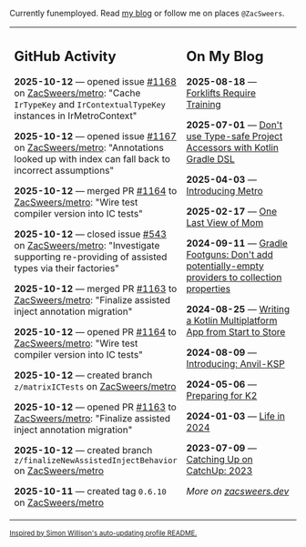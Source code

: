 Currently funemployed. Read [my blog](https://zacsweers.dev/) or follow me on places `@ZacSweers`.

<table><tr><td valign="top" width="60%">

## GitHub Activity
<!-- githubActivity starts -->
**2025-10-12** — opened issue [#1168](https://github.com/ZacSweers/metro/issues/1168) on [ZacSweers/metro](https://github.com/ZacSweers/metro): "Cache `IrTypeKey` and `IrContextualTypeKey` instances in IrMetroContext"

**2025-10-12** — opened issue [#1167](https://github.com/ZacSweers/metro/issues/1167) on [ZacSweers/metro](https://github.com/ZacSweers/metro): "Annotations looked up with index can fall back to incorrect assumptions"

**2025-10-12** — merged PR [#1164](https://github.com/ZacSweers/metro/pull/1164) to [ZacSweers/metro](https://github.com/ZacSweers/metro): "Wire test compiler version into IC tests"

**2025-10-12** — closed issue [#543](https://github.com/ZacSweers/metro/issues/543) on [ZacSweers/metro](https://github.com/ZacSweers/metro): "Investigate supporting re-providing of assisted types via their factories"

**2025-10-12** — merged PR [#1163](https://github.com/ZacSweers/metro/pull/1163) to [ZacSweers/metro](https://github.com/ZacSweers/metro): "Finalize assisted inject annotation migration"

**2025-10-12** — opened PR [#1164](https://github.com/ZacSweers/metro/pull/1164) to [ZacSweers/metro](https://github.com/ZacSweers/metro): "Wire test compiler version into IC tests"

**2025-10-12** — created branch `z/matrixICTests` on [ZacSweers/metro](https://github.com/ZacSweers/metro)

**2025-10-12** — opened PR [#1163](https://github.com/ZacSweers/metro/pull/1163) to [ZacSweers/metro](https://github.com/ZacSweers/metro): "Finalize assisted inject annotation migration"

**2025-10-12** — created branch `z/finalizeNewAssistedInjectBehavior` on [ZacSweers/metro](https://github.com/ZacSweers/metro)

**2025-10-11** — created tag `0.6.10` on [ZacSweers/metro](https://github.com/ZacSweers/metro)
<!-- githubActivity ends -->
</td><td valign="top" width="40%">

## On My Blog
<!-- blog starts -->
**2025-08-18** — [Forklifts Require Training](https://www.zacsweers.dev/forklifts-require-training/)

**2025-07-01** — [Don't use Type-safe Project Accessors with Kotlin Gradle DSL](https://www.zacsweers.dev/dont-use-type-safe-project-accessors-with-kotlin-gradle-dsl/)

**2025-04-03** — [Introducing Metro](https://www.zacsweers.dev/introducing-metro/)

**2025-02-17** — [One Last View of Mom](https://www.zacsweers.dev/one-last-view-of-mom/)

**2024-09-11** — [Gradle Footguns: Don't add potentially-empty providers to collection properties](https://www.zacsweers.dev/gradle-footgun-adding-empty-providers-to-collection-properties/)

**2024-08-25** — [Writing a Kotlin Multiplatform App from Start to Store](https://www.zacsweers.dev/writing-a-kotlin-multiplatform-app-from-start-to-store/)

**2024-08-09** — [Introducing: Anvil-KSP](https://www.zacsweers.dev/introducing-anvil-ksp/)

**2024-05-06** — [Preparing for K2](https://www.zacsweers.dev/preparing-for-k2/)

**2024-01-03** — [Life in 2024](https://www.zacsweers.dev/life-in-2024/)

**2023-07-09** — [Catching Up on CatchUp: 2023](https://www.zacsweers.dev/catching-up-on-catchup-2023/)
<!-- blog ends -->
_More on [zacsweers.dev](https://zacsweers.dev/)_
</td></tr></table>

<sub><a href="https://simonwillison.net/2020/Jul/10/self-updating-profile-readme/">Inspired by Simon Willison's auto-updating profile README.</a></sub>